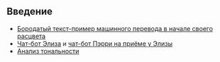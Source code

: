 ## Введение ##
* [Бородатый текст-пример машинного перевода в начале своего расцвета](http://lib.ru/ANEKDOTY/mouse_driver.txt)
* [Чат-бот Элиза](https://web.njit.edu/~ronkowit/eliza.html) и [чат-бот Пэрри на приёме у Элизы](https://www.theatlantic.com/technology/archive/2014/06/when-parry-met-eliza-a-ridiculous-chatbot-conversation-from-1972/372428/)
* [Анализ тональности](https://text2data.com/Demo)

